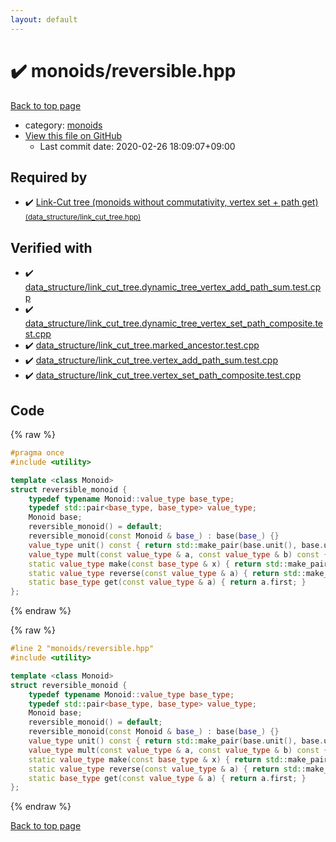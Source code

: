 ```yaml
---
layout: default
---
```


<!-- mathjax config similar to math.stackexchange -->
<script type="text/javascript" async
  src="https://cdnjs.cloudflare.com/ajax/libs/mathjax/2.7.5/MathJax.js?config=TeX-MML-AM_CHTML">
</script>
<script type="text/x-mathjax-config">
  MathJax.Hub.Config({
    TeX: { equationNumbers: { autoNumber: "AMS" }},
    tex2jax: {
      inlineMath: [ ['$','$'] ],
      processEscapes: true
    },
    "HTML-CSS": { matchFontHeight: false },
    displayAlign: "left",
    displayIndent: "2em"
  });
</script>

<script type="text/javascript" src="https://cdnjs.cloudflare.com/ajax/libs/jquery/3.4.1/jquery.min.js"></script>
<script src="https://cdn.jsdelivr.net/npm/jquery-balloon-js@1.1.2/jquery.balloon.min.js" integrity="sha256-ZEYs9VrgAeNuPvs15E39OsyOJaIkXEEt10fzxJ20+2I=" crossorigin="anonymous"></script>
<script type="text/javascript" src="../../assets/js/copy-button.js"></script>
<link rel="stylesheet" href="../../assets/css/copy-button.css" />


# :heavy_check_mark: monoids/reversible.hpp

<a href="../../index.html">Back to top page</a>

* category: <a href="../../index.html#315142c884fa9bdd2be3b42923ffe964">monoids</a>
* <a href="{{ site.github.repository_url }}/blob/master/monoids/reversible.hpp">View this file on GitHub</a>
    - Last commit date: 2020-02-26 18:09:07+09:00




## Required by

* :heavy_check_mark: <a href="../data_structure/link_cut_tree.hpp.html">Link-Cut tree (monoids without commutativity, vertex set + path get) <small>(data_structure/link_cut_tree.hpp)</small></a>


## Verified with

* :heavy_check_mark: <a href="../../verify/data_structure/link_cut_tree.dynamic_tree_vertex_add_path_sum.test.cpp.html">data_structure/link_cut_tree.dynamic_tree_vertex_add_path_sum.test.cpp</a>
* :heavy_check_mark: <a href="../../verify/data_structure/link_cut_tree.dynamic_tree_vertex_set_path_composite.test.cpp.html">data_structure/link_cut_tree.dynamic_tree_vertex_set_path_composite.test.cpp</a>
* :heavy_check_mark: <a href="../../verify/data_structure/link_cut_tree.marked_ancestor.test.cpp.html">data_structure/link_cut_tree.marked_ancestor.test.cpp</a>
* :heavy_check_mark: <a href="../../verify/data_structure/link_cut_tree.vertex_add_path_sum.test.cpp.html">data_structure/link_cut_tree.vertex_add_path_sum.test.cpp</a>
* :heavy_check_mark: <a href="../../verify/data_structure/link_cut_tree.vertex_set_path_composite.test.cpp.html">data_structure/link_cut_tree.vertex_set_path_composite.test.cpp</a>


## Code

<a id="unbundled"></a>
{% raw %}
```cpp
#pragma once
#include <utility>

template <class Monoid>
struct reversible_monoid {
    typedef typename Monoid::value_type base_type;
    typedef std::pair<base_type, base_type> value_type;
    Monoid base;
    reversible_monoid() = default;
    reversible_monoid(const Monoid & base_) : base(base_) {}
    value_type unit() const { return std::make_pair(base.unit(), base.unit()); }
    value_type mult(const value_type & a, const value_type & b) const { return std::make_pair(base.mult(a.first, b.first), base.mult(b.second, a.second)); }
    static value_type make(const base_type & x) { return std::make_pair(x, x); }
    static value_type reverse(const value_type & a) { return std::make_pair(a.second, a.first); }
    static base_type get(const value_type & a) { return a.first; }
};

```
{% endraw %}

<a id="bundled"></a>
{% raw %}
```cpp
#line 2 "monoids/reversible.hpp"
#include <utility>

template <class Monoid>
struct reversible_monoid {
    typedef typename Monoid::value_type base_type;
    typedef std::pair<base_type, base_type> value_type;
    Monoid base;
    reversible_monoid() = default;
    reversible_monoid(const Monoid & base_) : base(base_) {}
    value_type unit() const { return std::make_pair(base.unit(), base.unit()); }
    value_type mult(const value_type & a, const value_type & b) const { return std::make_pair(base.mult(a.first, b.first), base.mult(b.second, a.second)); }
    static value_type make(const base_type & x) { return std::make_pair(x, x); }
    static value_type reverse(const value_type & a) { return std::make_pair(a.second, a.first); }
    static base_type get(const value_type & a) { return a.first; }
};

```
{% endraw %}

<a href="../../index.html">Back to top page</a>

